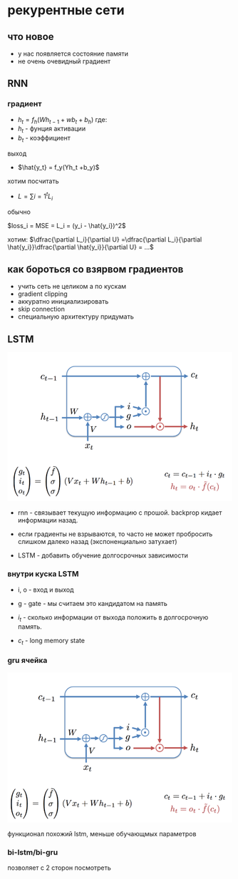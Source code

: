 # рекурентные сети

## что новое

* у нас появляется состояние памяти
* не очень очевидный градиент

## RNN

### градиент

* $h_t = f_h(Wh_{t-1} + wb_t + b_h)$ где:
* $h_t$ - фунция активации
* $b_t$ - коэффициент

выход

* $\hat{y_t} = f_y(Yh_t +b_y)$

хотим посчитать

* $L = \sum{i=1}^t L_i$

обычно

$loss_i = MSE = L_i = (y_i - \hat{y_i})^2$

хотим: $\dfrac{\partial L_i}{\partial U} =\dfrac{\partial L_i}{\partial \hat{y_i}}\dfrac{\partial \hat{y_i}}{\partial U} = ...$

## как бороться со взярвом градиентов

* учить сеть не целиком а по кускам
* gradient clipping
* аккуратно инициализировать
* skip connection
* специальную архитектуру придумать

## LSTM

![картинка с lstm](lstm_img.png)

* rnn - связывает текущую информацию  с прошой. backprop кидает информации назад.
* если градиенты не взрываются, то часто не может пробросить слишком далеко назад (экспоненциально затухает)

* LSTM - добавить обучение долгосрочных зависимости

### внутри куска LSTM

* i, o - вход и выход
* g - gate - мы считаем это кандидатом на память

* $i_t$ -  сколько информации от выхода положить в долгосрочную память.

* $c_t$ - long memory state

### gru ячейка

![картинка с lstm](gru.png)

функционал похожий lstm, меньше обучающмых параметров

### bi-lstm/bi-gru

позволяет с 2 сторон посмотреть
